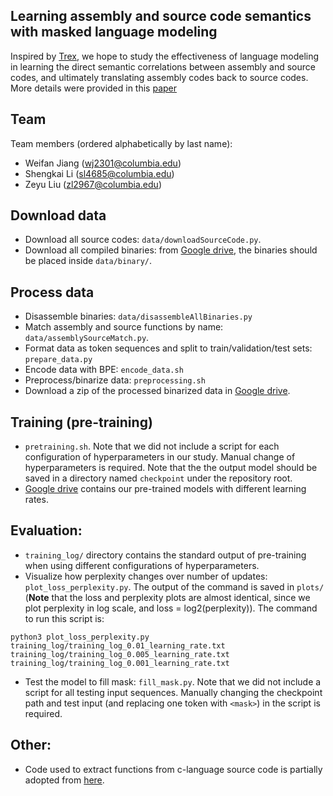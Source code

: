 
## Learning assembly and source code semantics with masked language modeling  

Inspired by [Trex](https://arxiv.org/pdf/2012.08680.pdf), we hope to study the effectiveness of language
modeling in learning the direct semantic correlations between assembly and source codes, and ultimately translating assembly codes back to source codes. More details were provided in this [paper](https://github.com/ShengkaiLee/masked-language-model/blob/main/Trex_follow_up.pdf)

## Team  

Team members (ordered alphabetically by last name):
- Weifan Jiang (wj2301@columbia.edu)
- Shengkai Li (sl4685@columbia.edu)
- Zeyu Liu (zl2967@columbia.edu)

## Download data

- Download all source codes: `data/downloadSourceCode.py`.
- Download all compiled binaries: from [Google drive](https://drive.google.com/drive/folders/1FXlrGiZkch9bnAxlrm43IhYGC3r5NveA?usp=sharing), the binaries should be placed inside `data/binary/`.

## Process data

- Disassemble binaries: `data/disassembleAllBinaries.py`
- Match assembly and source functions by name: `data/assemblySourceMatch.py`.
- Format data as token sequences and split to train/validation/test sets: `prepare_data.py`
- Encode data with BPE: `encode_data.sh`
- Preprocess/binarize data: `preprocessing.sh`
- Download a zip of the processed binarized data in [Google drive](https://drive.google.com/file/d/1CTdA73gHtk_P2z8E01J1PgVYB_jqzoUN/view?usp=sharing).

## Training (pre-training)

- `pretraining.sh`. Note that we did not include a script for each configuration of hyperparameters in our study. Manual change of hyperparameters is required. Note that the the output model should be saved in a directory named `checkpoint` under the repository root.
- [Google drive](https://drive.google.com/drive/folders/1y33PZsB3PzvfHcHVijzCkTpxgrLnLnFY?usp=sharing) contains our pre-trained models with different learning rates.

## Evaluation:

- `training_log/` directory contains the standard output of pre-training when using different configurations of hyperparameters.
- Visualize how perplexity changes over number of updates: `plot_loss_perplexity.py`. The output of the command is saved in `plots/` (**Note** that the loss and perplexity plots are almost identical, since we plot perplexity in log scale, and loss = log2(perplexity)). The command to run this script is:

```
python3 plot_loss_perplexity.py training_log/training_log_0.01_learning_rate.txt training_log/training_log_0.005_learning_rate.txt training_log/training_log_0.001_learning_rate.txt
```

- Test the model to fill mask: `fill_mask.py`. Note that we did not include a script for all testing input sequences. Manually changing the checkpoint path and test input (and replacing one token with `<mask>`) in the script is required.

## Other:
- Code used to extract functions from c-language source code is partially adopted from [here](https://github.com/yuedeji/c_func_name_extract/blob/master/func_extract_clang.py).

